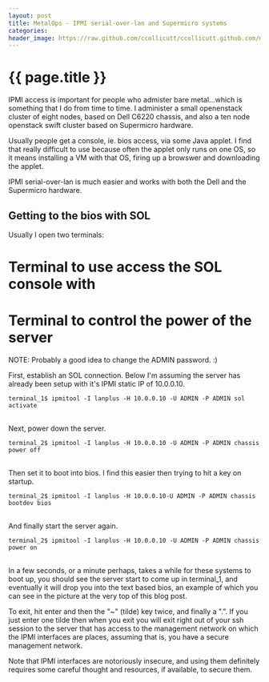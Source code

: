 ```yaml
---
layout: post
title: MetalOps - IPMI serial-over-lan and Supermicro systems
categories: 
header_image: https://raw.github.com/ccollicutt/ccollicutt.github.com/master/img/ipmi_supermicro.png
---
```


# {{ page.title }}

IPMI access is important for people who admister bare metal...which is something that I do from time to time. I administer a small openenstack cluster of eight nodes, based on Dell C6220 chassis, and also a ten node openstack swift cluster based on Supermicro hardware. 

Usually people get a console, ie. bios access, via some Java applet. I find that really difficult to use because often the applet only runs on one OS, so it means installing a VM with that OS, firing up a browswer and downloading the applet.

IPMI serial-over-lan is much easier and works with both the Dell and the Supermicro hardware.

## Getting to the bios with SOL

Usually I open two terminals:

# Terminal to use access the SOL console with
# Terminal to control the power of the server

NOTE: Probably a good idea to change the ADMIN password. :)

First, establish an SOL connection. Below I'm assuming the server has already been setup with it's IPMI static IP of 10.0.0.10.

<pre>
<code>terminal_1$ ipmitool -I lanplus -H 10.0.0.10 -U ADMIN -P ADMIN sol activate
</code>
</pre>

Next, power down the server.

<pre>
<code>terminal_2$ ipmitool -I lanplus -H 10.0.0.10 -U ADMIN -P ADMIN chassis power off
</code>
</pre>

Then set it to boot into bios. I find this easier then trying to hit a key on startup.

<pre>
<code>terminal_2$ ipmitool -I lanplus -H 10.0.0.10-U ADMIN -P ADMIN chassis bootdev bios
</code>
</pre>

And finally start the server again.

<pre>
<code>terminal_2$ ipmitool -I lanplus -H 10.0.0.10 -U ADMIN -P ADMIN chassis power on
</code>
</pre>

In a few seconds, or a minute perhaps, takes a while for these systems to boot up, you should see the server start to come up in terminal_1, and eventually it will drop you into the text based bios, an example of which you can see in the picture at the very top of this blog post.

To exit, hit enter and then the "~" (tilde) key twice, and finally a ".". If you just enter one tilde then when you exit you will exit right out of your ssh session to the server that has access to the management network on which the IPMI interfaces are places, assuming that is, you have a secure management network.

Note that IPMI interfaces are notoriously insecure, and using them definitely requires some careful thought and resources, if available, to secure them.
